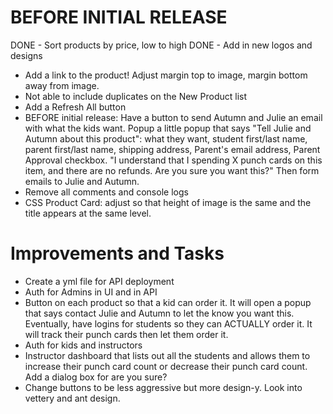 # BEFORE INITIAL RELEASE

DONE - Sort products by price, low to high
DONE - Add in new logos and designs

- Add a link to the product! Adjust margin top to image, margin bottom away from image.
- Not able to include duplicates on the New Product list
- Add a Refresh All button
- BEFORE initial release: Have a button to send Autumn and Julie an email with what the kids want. Popup a little popup that says "Tell Julie and Autumn about this product": what they want, student first/last name, parent first/last name, shipping address, Parent's email address, Parent Approval checkbox. "I understand that I spending X punch cards on this item, and there are no refunds. Are you sure you want this?" Then form emails to Julie and Autumn.
- Remove all comments and console logs
- CSS Product Card: adjust so that height of image is the same and the title appears at the same level.

# Improvements and Tasks

- Create a yml file for API deployment
- Auth for Admins in UI and in API
- Button on each product so that a kid can order it. It will open a popup that says contact Julie and Autumn to let the know you want this. Eventually, have logins for students so they can ACTUALLY order it. It will track their punch cards then let them order it.
- Auth for kids and instructors
- Instructor dashboard that lists out all the students and allows them to increase their punch card count or decrease their punch card count. Add a dialog box for are you sure?
- Change buttons to be less aggressive but more design-y. Look into vettery and ant design.
